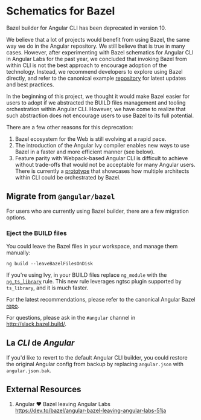 # Schematics for Bazel

Bazel builder for Angular CLI has been deprecated in version 10.

We believe that a lot of projects would benefit from using Bazel, the same way
we do in the Angular repository. We still believe that is true in many cases.
However, after experimenting with Bazel schematics for Angular CLI in
Angular Labs for the past year, we concluded that invoking Bazel from within
CLI is not the best approach to encourage adoption of the technology.
Instead, we recommend developers to explore using Bazel directly, and refer to
the canonical example [repository](https://github.com/bazelbuild/rules_nodejs/tree/master/examples/angular)
for latest updates and best practices.

In the beginning of this project, we thought it would make Bazel easier for
users to adopt if we abstracted the BUILD files management and tooling
orchestration within Angular CLI. However, we have come to realize that such
abstraction does not encourage users to use Bazel to its full potential.

There are a few other reasons for this deprecation:

1. Bazel ecosystem for the Web is still evolving at a rapid pace.
2. The introduction of the Angular Ivy compiler enables new ways to use Bazel
   in a faster and more efficient manner (see below).
3. Feature parity with Webpack-based Angular CLI is difficult to achieve without
   trade-offs that would not be acceptable for many Angular users.  
   There is currently a [prototype](https://github.com/bazelbuild/rules_nodejs/tree/master/examples/angular_bazel_architect)
   that showcases how multiple architects within CLI could be orchestrated by Bazel.

## Migrate from `@angular/bazel`

For users who are currently using Bazel builder, there are a few migration options.

### Eject the BUILD files

You could leave the Bazel files in your workspace, and manage them manually:

```
ng build --leaveBazelFilesOnDisk
```

If you're using Ivy, in your BUILD files replace `ng_module` with the
[`ng_ts_library`](https://github.com/bazelbuild/rules_nodejs/blob/master/examples/angular/tools/angular_ts_library.bzl)
rule.
This new rule leverages ngtsc plugin supported by `ts_library`, and it is much faster.

For the latest recommendations, please refer to the canonical Angular Bazel [repo](https://github.com/bazelbuild/rules_nodejs/tree/master/examples/angular).

For questions, please ask in the `#angular` channel in http://slack.bazel.build/.

## La *CLI* de *Angular*

If you'd like to revert to the default Angular CLI builder, you could restore
the original Angular config from backup by replacing `angular.json` with
`angular.json.bak`.

## External Resources

1. Angular ❤️ Bazel leaving Angular Labs  
   https://dev.to/bazel/angular-bazel-leaving-angular-labs-51ja
